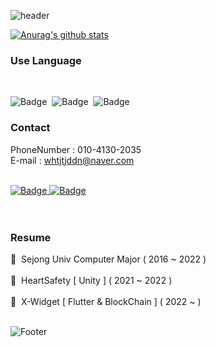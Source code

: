 ![header](https://capsule-render.vercel.app/api?type=waving&color=auto&height=150&section=header&text=App%20Developer&fontSize=32)

[![Anurag's github stats](https://github-readme-stats.vercel.app/api?username=whtjtjddn)](https://github.com/anuraghazra/github-readme-stats)

### Use Language
<br>

![Badge](https://img.shields.io/badge/Flutter-000000.svg?&logo=Flutter&logoColor=#02569B)&nbsp;  ![Badge](https://img.shields.io/badge/Kotlin-000000.svg?&logo=Kotlin&logoColor=#7F52FF)&nbsp;    ![Badge](https://img.shields.io/badge/Unity-000000.svg?&logo=Unity&logoColor=#FFFFFF)

### Contact

PhoneNumber : 010-4130-2035
<br>
E-mail : whtjtjddn@naver.com
<br>
<br>

<a href="https://www.notion.so/c237f509f86e41f69a9f3608367e92bc" target="_blank">![Badge](https://img.shields.io/badge/Notion-000000.svg?&logo=Notion&logoColor=#000000) </a><a href="https://www.instagram.com/climb_developer/" target="_blank">![Badge](https://img.shields.io/badge/Instagram-FFFFFF.svg?&logo=Instagram&logoColor=#E4405F) </a>
<br>
<br>
<br>
### Resume

🏫 &nbsp;Sejong Univ Computer Major ( 2016 ~ 2022 )
<br><br>
🏢 &nbsp;HeartSafety [ Unity ] ( 2021 ~ 2022 )
<br><br>
🏢 &nbsp;X-Widget [ Flutter & BlockChain ] ( 2022 ~ )
<br><br>
<!-- [![Solved.ac
프로필](http://mazassumnida.wtf/api/v2/generate_badge?boj=shaawn)](https://solved.ac/shaawn) -->


![Footer](https://capsule-render.vercel.app/api?type=waving&color=auto&height=150&section=footer)
